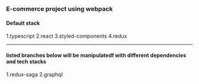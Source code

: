 ### E-commerce project using webpack

#### Default stack
 1.typescript
 2.react
 3.styled-components
 4.redux 
 
-------------------------------

#### listed branches below will be manipulatedf with different dependencies and tech stacks 

 1.redux-saga
 2.graphql

